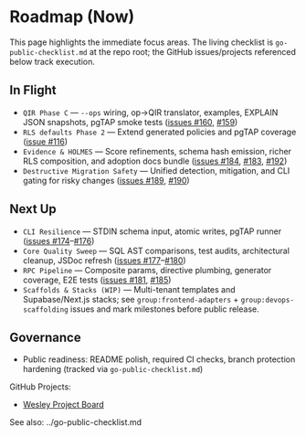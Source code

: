 # Roadmap (Now)

This page highlights the immediate focus areas. The living checklist is `go-public-checklist.md` at the repo root; the GitHub issues/projects referenced below track execution.

## In Flight

- `QIR Phase C` — `--ops` wiring, op→QIR translator, examples, EXPLAIN JSON snapshots, pgTAP smoke tests ([issues #160](https://github.com/flyingrobots/wesley/issues/160), [#159](https://github.com/flyingrobots/wesley/issues/159))
- `RLS defaults Phase 2` — Extend generated policies and pgTAP coverage ([issue #116](https://github.com/flyingrobots/wesley/issues/116))
- `Evidence & HOLMES` — Score refinements, schema hash emission, richer RLS composition, and adoption docs bundle ([issues #184](https://github.com/flyingrobots/wesley/issues/184), [#183](https://github.com/flyingrobots/wesley/issues/183), [#192](https://github.com/flyingrobots/wesley/issues/192))
- `Destructive Migration Safety` — Unified detection, mitigation, and CLI gating for risky changes ([issues #189](https://github.com/flyingrobots/wesley/issues/189), [#190](https://github.com/flyingrobots/wesley/issues/190))

## Next Up

- `CLI Resilience` — STDIN schema input, atomic writes, pgTAP runner ([issues #174](https://github.com/flyingrobots/wesley/issues/174)–[#176](https://github.com/flyingrobots/wesley/issues/176))
- `Core Quality Sweep` — SQL AST comparisons, test audits, architectural cleanup, JSDoc refresh ([issues #177](https://github.com/flyingrobots/wesley/issues/177)–[#180](https://github.com/flyingrobots/wesley/issues/180))
- `RPC Pipeline` — Composite params, directive plumbing, generator coverage, E2E tests ([issues #181](https://github.com/flyingrobots/wesley/issues/181), [#185](https://github.com/flyingrobots/wesley/issues/185))
- `Scaffolds & Stacks (WIP)` — Multi-tenant templates and Supabase/Next.js stacks; see `group:frontend-adapters` + `group:devops-scaffolding` issues and mark milestones before public release.

## Governance

- Public readiness: README polish, required CI checks, branch protection hardening (tracked via `go-public-checklist.md`)

GitHub Projects:

- [Wesley Project Board](https://github.com/users/flyingrobots/projects/5)

See also: ../go-public-checklist.md
